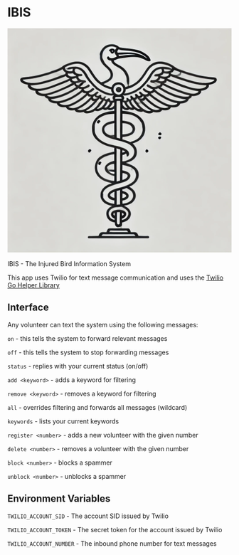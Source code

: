 # IBIS
![IBIS image](static/IBIS.png)

IBIS - The Injured Bird Information System 

This app uses Twilio for text message communication and uses the [Twilio Go Helper Library](https://www.twilio.com/en-us/blog/introducing-twilio-go-helper-library)

## Interface

Any volunteer can text the system using the following messages:

```on``` - this tells the system to forward relevant messages

```off``` - this tells the system to stop forwarding messages

```status``` - replies with your current status (on/off)

```add <keyword>``` - adds a keyword for filtering

```remove <keyword>``` - removes a keyword for filtering

```all``` - overrides filtering and forwards all messages (wildcard)

```keywords``` - lists your current keywords

```register <number>``` - adds a new volunteer with the given number

```delete <number>``` - removes a volunteer with the given number

```block <number>``` - blocks a spammer

```unblock <number>``` - unblocks a spammer


## Environment Variables

```TWILIO_ACCOUNT_SID``` - The account SID issued by Twilio

```TWILIO_ACCOUNT_TOKEN``` - The secret token for the account issued by Twilio

```TWILIO_ACCOUNT_NUMBER``` - The inbound phone number for text messages
